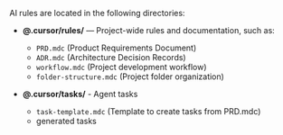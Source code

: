 AI rules are located in the following directories:

- **@.cursor/rules/** — Project-wide rules and documentation, such as:
   - `PRD.mdc` (Product Requirements Document)
   - `ADR.mdc` (Architecture Decision Records)
   - `workflow.mdc` (Project development workflow)
   - `folder-structure.mdc` (Project folder organization)

- **@.cursor/tasks/** - Agent tasks
   - `task-template.mdc` (Template to create tasks from PRD.mdc)
   - generated tasks
